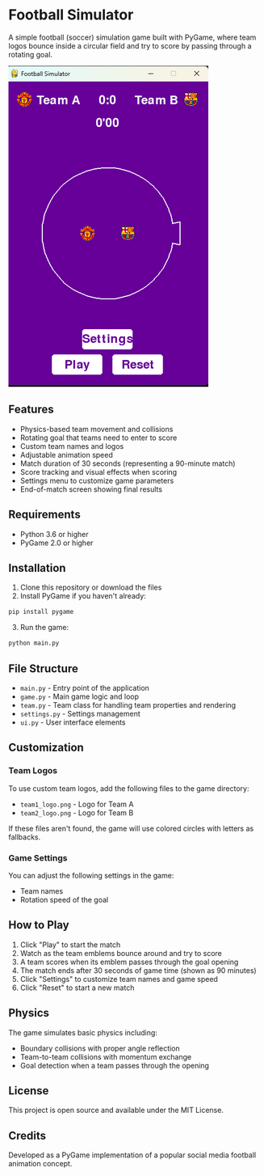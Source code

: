 # Football Simulator

A simple football (soccer) simulation game built with PyGame, where team logos bounce inside a circular field and try to score by passing through a rotating goal.

![Football Simulator](screenshot.png)

## Features

- Physics-based team movement and collisions
- Rotating goal that teams need to enter to score
- Custom team names and logos
- Adjustable animation speed
- Match duration of 30 seconds (representing a 90-minute match)
- Score tracking and visual effects when scoring
- Settings menu to customize game parameters
- End-of-match screen showing final results

## Requirements

- Python 3.6 or higher
- PyGame 2.0 or higher

## Installation

1. Clone this repository or download the files
2. Install PyGame if you haven't already:
```bash
pip install pygame
```
3. Run the game:
```bash
python main.py
```

## File Structure

- `main.py` - Entry point of the application
- `game.py` - Main game logic and loop
- `team.py` - Team class for handling team properties and rendering
- `settings.py` - Settings management
- `ui.py` - User interface elements

## Customization

### Team Logos

To use custom team logos, add the following files to the game directory:
- `team1_logo.png` - Logo for Team A
- `team2_logo.png` - Logo for Team B

If these files aren't found, the game will use colored circles with letters as fallbacks.

### Game Settings

You can adjust the following settings in the game:
- Team names
- Rotation speed of the goal

## How to Play

1. Click "Play" to start the match
2. Watch as the team emblems bounce around and try to score
3. A team scores when its emblem passes through the goal opening
4. The match ends after 30 seconds of game time (shown as 90 minutes)
5. Click "Settings" to customize team names and game speed
6. Click "Reset" to start a new match

## Physics

The game simulates basic physics including:
- Boundary collisions with proper angle reflection
- Team-to-team collisions with momentum exchange
- Goal detection when a team passes through the opening

## License

This project is open source and available under the MIT License.

## Credits

Developed as a PyGame implementation of a popular social media football animation concept.
